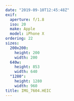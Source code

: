 ```yaml
---
date: "2019-09-10T12:45:48Z"
exif:
  aperture: f/1.8
  iso: 20
  make: Apple
  model: iPhone X
ordering: 22
sizes:
  200x200:
    height: 200
    width: 200
  640w:
    height: 853
    width: 640
  "1280":
    height: 1280
    width: 960
title: IMG_7604.HEIC
---
```


